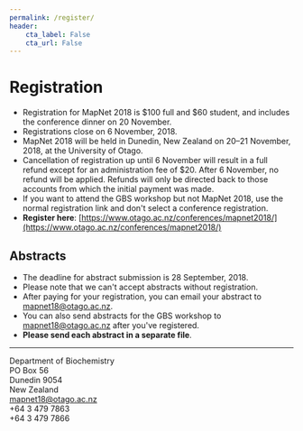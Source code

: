 ```yaml
---
permalink: /register/
header:
    cta_label: False
    cta_url: False
---
```


<span></span>

# Registration

- Registration for MapNet 2018 is $100 full and $60 student, and includes the conference dinner on 20 November.
- Registrations close on 6 November, 2018.
- MapNet 2018 will be held in Dunedin, New Zealand on 20–21 November, 2018, at the University of Otago.
- Cancellation of registration up until 6 November will result in a full refund except for an administration fee of $20. After 6 November, no refund will be applied. Refunds will only be directed back to those accounts from which the initial payment was made.
- If you want to attend the GBS workshop but not MapNet 2018, use the normal registration link and don't select a conference registration.
- **Register here**: [https://www.otago.ac.nz/conferences/mapnet2018/](https://www.otago.ac.nz/conferences/mapnet2018/)

## Abstracts

- The deadline for abstract submission is 28 September, 2018.
- Please note that we can't accept abstracts without registration.
- After paying for your registration, you can email your abstract to [mapnet18@otago.ac.nz](mailto:mapnet18@otago.ac.nz).
- You can also send abstracts for the GBS workshop to [mapnet18@otago.ac.nz](mailto:mapnet18@otago.ac.nz) after you've registered.
- **Please send each abstract in a separate file**.

---

Department of Biochemistry  
PO Box 56  
Dunedin 9054  
New Zealand  
<i class="fa fa-envelope"></i> [mapnet18@otago.ac.nz](mailto:mapnet18@otago.ac.nz)  
<i class="fa fa-phone"></i> +64 3 479 7863  
<i class="fa fa-fax"></i> +64 3 479 7866